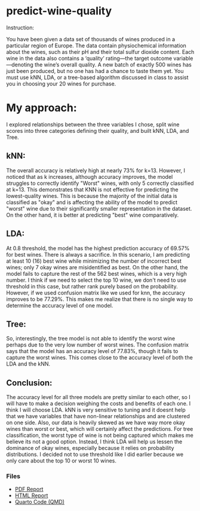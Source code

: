 # predict-wine-quality

Instruction:

You have been given a data set of thousands of wines produced in a particular region of Europe. The data contain physiochemical information about the wines, such as their pH and their total sulfur dioxide content. Each wine in the data also contains a ‘quality’ rating—the target outcome variable—denoting the wine’s overall quality. A new batch of exactly 500 wines has just been produced, but no one has had a chance to taste them yet. You must use kNN, LDA, or a tree-based algorithm discussed in class to assist you in choosing your 20 wines for purchase.

# My approach:

I explored relationships between the three variables I chose, split wine scores into three categories defining their quality, and built kNN, LDA, and Tree.

## kNN:

The overall accuracy is relatively high at nearly 73% for k=13. However, I noticed that as k increases, although accuracy improves, the model struggles to correctly identify "Worst" wines, with only 5 correctly classified at k=13. This demonstrates that KNN is not effective for predicting the lowest-quality wines. This is because the majority of the initial data is classified as "okay" and is affecting the ability of the model to predict "worst" wine due to their significantly smaller representation in the dataset. On the other hand, it is better at predicting "best" wine comparatively.

## LDA: 

At 0.8 threshold, the model has the highest prediction accuracy of 69.57% for best wines. There is always a sacrifice. In this scenario, I am predicting at least 10 (16) best wine while minimizing the number of incorrect best wines; only 7 okay wines are misidentified as best. On the other hand, the model fails to capture the rest of the 562 best wines, which is a very high number. I think if we need to select the top 10 wine, we don't need to use threshold in this case, but rather rank purely based on the probability. However, if we used confusion matrix like we used for knn, the accuracy improves to be 77.29%. This makes me realize that there is no single way to determine the accuracy level of one model.

## Tree:

So, interestingly, the tree model is not able to identify the worst wine perhaps due to the very low number of worst wines. The confusion matrix says that the model has an accuracy level of 77.83%, though it fails to capture the worst wines. This comes close to the accuracy level of both the LDA and the kNN.

## Conclusion:
The accuracy level for all three models are pretty similar to each other, so I will have to make a decision weighing the costs and benefits of each one. I think I will choose LDA. kNN is very sensitive to tuning and it doesnt help that we have variables that have non-linear relationships and are clustered on one side. Also, our data is heavily skewed as we have way more okay wines than worst or best, which will certainly affect the predictions. For tree classification, the worst type of wine is not being captured which makes me believe its not a good option. Instead, I think LDA will help us lessen the dominance of okay wines, especially because it relies on probability distributions. I decided not to use threshold like I did earlier because we only care about the top 10 or worst 10 wines.

### Files

- [PDF Report](Homework%202-%20STATS%200218%20copy.pdf)
- [HTML Report](Homework%202-%20STATS%200218%20copy.html)
- [Quarto Code (QMD)](Homework%202-%20STATS%200218.qmd)

